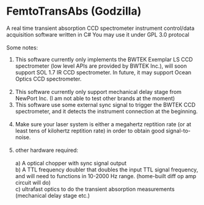 # FemtoTransAbs (Godzilla)
A real time transient absorption CCD spectrometer instrument control/data acquisition software written in C#
You may use it under GPL 3.0 protocal
<br> </br>
Some notes:
1) This software currently only implements the BWTEK Exemplar LS CCD spectrometer (low level APIs are provided by BWTEK Inc.), will soon support SOL 1.7 IR CCD spectrometer. In future, it may support Ocean Optics CCD spectrometer. <br> </br>
2) This software currently only support mechanical delay stage from NewPort Inc. (I am not able to test other brands at the moment)<br> 
3) This software use some external sync signal to trigger the BWTEK CCD spectrometer, and it detects the instrument connection at the beginning.<br> </br>
4) Make sure your laser system is either a megahertz reptition rate (or at least tens of kilohertz reptition rate) in order to obtain good signal-to-noise.<br> </br>
5) other hardware required: <br>  
   a) A optical chopper with sync signal output<br>
   b) A TTL frequency doubler that doubles the input TTL signal frequency, and will need to functions in 10-2000 Hz range. (home-built diff op amp circuit will do)<br>
   c) ultrafast optics to do the transient absorption measurements (mechanical delay stage etc.)<br>
